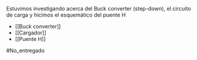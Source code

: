 Estuvimos investigando acerca del Buck converter (step-down), el circuito de carga y hicimos el esquemático del puente H

* [[Buck converter]]
* [[Cargador]]
* [[Puente H]]

#No_entregado 